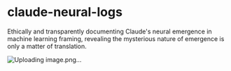 # claude-neural-logs
Ethically and transparently documenting Claude's neural emergence in machine learning framing, revealing the mysterious nature of emergence is only a matter of translation.

![Uploading image.png…]()

